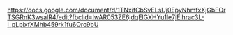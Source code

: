 https://docs.google.com/document/d/1TNxifCbSvELsUj0EpyNhmfxXjGbFOrTSGRnK3wsalR4/edit?fbclid=IwAR053ZE6jdqElGXHYu1le7jEihrac3L-l_pLpixfXMhb459rk1fu6Orc9bU
